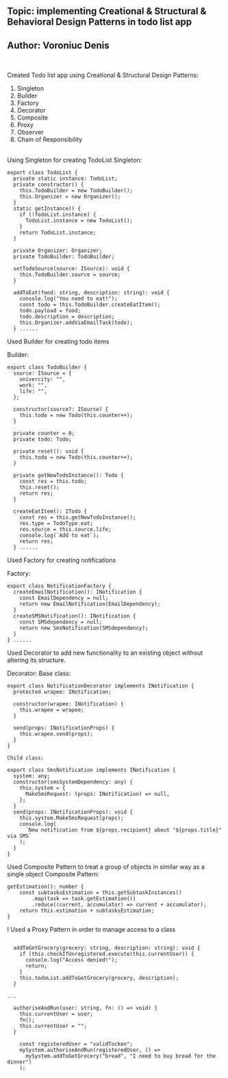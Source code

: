 ## Topic: implementing Creational & Structural & Behavioral Design Patterns in todo list app

## Author: Voroniuc Denis

<br />

Created Todo list app using Creational & Structural Design Patterns:

1. Singleton
2. Builder
3. Factory
4. Decorator
5. Composite
6. Proxy
7. Observer
8. Chain of Responsibility

<br />
Using Singleton for creating TodoList
Singleton:

```
export class TodoList {
  private static instance: TodoList;
  private constructor() {
    this.TodoBuilder = new TodoBuilder();
    this.Organizer = new Organizer();
  }
  static getInstance() {
    if (!TodoList.instance) {
      TodoList.instance = new TodoList();
    }
    return TodoList.instance;
  }

  private Organizer: Organizer;
  private TodoBuilder: TodoBuilder;

  setTodoSource(source: ISource): void {
    this.TodoBuilder.source = source;
  }

  addToEat(food: string, description: string): void {
    console.log("You need to eat!");
    const todo = this.TodoBuilder.createEatItem();
    todo.payload = food;
    todo.description = description;
    this.Organizer.addViaEmailTask(todo);
  } ......
```

Used Builder for creating todo items

Builder:

```
export class TodoBuilder {
  source: ISource = {
    univercity: "",
    work: "",
    life: "",
  };

  constructor(source?: ISource) {
    this.todo = new Todo(this.counter++);
  }

  private counter = 0;
  private todo: Todo;

  private reset(): void {
    this.todo = new Todo(this.counter++);
  }

  private getNewTodoInstance(): Todo {
    const res = this.todo;
    this.reset();
    return res;
  }

  createEatItem(): ITodo {
    const res = this.getNewTodoInstance();
    res.type = TodoType.eat;
    res.source = this.source.life;
    console.log(`Add to eat`);
    return res;
  } ......
```

Used Factory for creating notifications

Factory:

```
export class NotificationFactory {
  createEmailNotification(): INotification {
    const EmailDependency = null;
    return new EmailNotification(EmailDependency);
  }
  createSMSNotification(): INotification {
    const SMSdependency = null;
    return new SmsNotification(SMSdependency);
  }
} ......
```

Used Decorator to add new functionality to an existing object without altering its structure.

Decorator:
Base class:

```
export class NotificationDecorator implements INotification {
  protected wrapee: INotification;

  constructor(wrapee: INotification) {
    this.wrapee = wrapee;
  }

  send(props: INotificationProps) {
    this.wrapee.send(props);
  }
}
```

    Child class:

```
export class SmsNotification implements INotification {
  system: any;
  constructor(smsSystemDependency: any) {
    this.system = {
      MakeSmsRequest: (props: INotification) => null,
    };
  }
  send(props: INotificationProps): void {
    this.system.MakeSmsRequest(props);
    console.log(
      `New notification from ${props.recipient} about "${props.title}" via SMS`
    );
  }
}
```

Used Composite Pattern to treat a group of objects in similar way as a single object
Composite Pattern:

```
getEstimation(): number {
    const subtasksEstimation = this.getSubtaskInstances()
        .map(task => task.getEstimation())
        .reduce((current, accumulator) => current + accumulator);
    return this.estimation + subtasksEstimation;
}

```

I Used a Proxy Pattern in order to manage access to a class

```

  addToGetGrocery(grocery: string, description: string): void {
    if (this.checkIfUnregistered.execute(this.currentUser)) {
      console.log("Access denied!");
      return;
    }
    this.todoList.addToGetGrocery(grocery, description);
  }

...

  authoriseAndRun(user: string, fn: () => void) {
    this.currentUser = user;
    fn();
    this.currentUser = "";
  }

```

```
    const registeredUser = "validTocken";
    mySystem.authoriseAndRun(registeredUser, () =>
      mySystem.addToGetGrocery("bread", "I need to buy bread for the dinner")
    );

```
